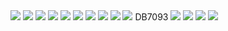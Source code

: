 <img src="https://img.shields.io/badge/html5-E34F26?style=flat&logo=html5&logoColor=white"/>

<img src="https://img.shields.io/badge/CSS3-1572B6?style=flat&logo=CSS3&logoColor=white"/>

<img src="https://img.shields.io/badge/JavaScript-F7DF1E?style=flat&logo=JavaScript&logoColor=white"/>


<img src="https://img.shields.io/badge/TypeScript-3178C6?style=flat&logo=TypeScript&logoColor=white"/>

<img src="https://img.shields.io/badge/Next.js-000000?style=flat&logo=Next.js&logoColor=white"/>


<img src="https://img.shields.io/badge/React-61DAFB?style=flat&logo=React&logoColor=white"/>

<img src="https://img.shields.io/badge/React Native-61DAFB?style=flat&logo=React&logoColor=white"/>
<img src="https://img.shields.io/badge/ReactQuery-FF4154?style=flat&logo=ReactQuery&logoColor=white"/>
<img src="https://img.shields.io/badge/styled-components-DB7093?style=flat&logo=styled-components&logoColor=white"/>
<img src="https://img.shields.io/badge/Expo-000020?style=flat&logo=Expo&logoColor=white"/>
DB7093

<img src="https://img.shields.io/badge/Express-000000?style=flat&logo=Express&logoColor=white"/>
<img src="https://img.shields.io/badge/Node.js-339933?style=flat&logo=Node.js&logoColor=white"/>
<img src="https://img.shields.io/badge/MongDB-47A248?style=flat&logo=MongDB&logoColor=white"/>
<img src="https://img.shields.io/badge/Firebase-FFCA28?style=flat&logo=Firebase&logoColor=white"/>
